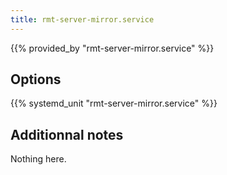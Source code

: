```yaml
---
title: rmt-server-mirror.service
---
```


{{% provided_by "rmt-server-mirror.service" %}}

## Options

{{% systemd_unit "rmt-server-mirror.service" %}}

## Additionnal notes

Nothing here.